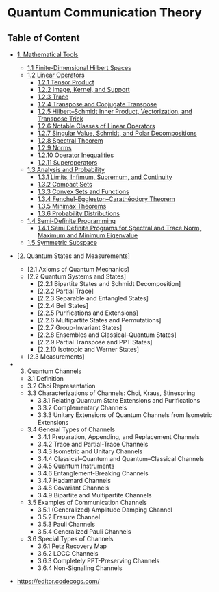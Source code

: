 # Quantum Communication Theory

## Table of Content

- [1. Mathematical Tools]()
  - [1.1 Finite-Dimensional Hilbert Spaces]()
  - [1.2 Linear Operators]()
    - [1.2.1 Tensor Product]()
    - [1.2.2 Image, Kernel, and Support]()
    - [1.2.3 Trace]()
    - [1.2.4 Transpose and Conjugate Transpose]()
    - [1.2.5 Hilbert–Schmidt Inner Product, Vectorization, and Transpose Trick]()
    - [1.2.6 Notable Classes of Linear Operators]()
    - [1.2.7 Singular Value, Schmidt, and Polar Decompositions]()
    - [1.2.8 Spectral Theorem]()
    - [1.2.9 Norms]()
    - [1.2.10 Operator Inequalities]()
    - [1.2.11 Superoperators]()
  - [1.3 Analysis and Probability]()
    - [1.3.1 Limits, Infimum, Supremum, and Continuity]()
    - [1.3.2 Compact Sets]()
    - [1.3.3 Convex Sets and Functions]()
    - [1.3.4 Fenchel–Eggleston–Carathéodory Theorem]()
    - [1.3.5 Minimax Theorems]()
    - [1.3.6 Probability Distributions]()
  - [1.4 Semi-Definite Programming]()
    - [1.4.1 Semi Definite Programs for Spectral and Trace Norm, Maximum and Minimum Eigenvalue]()
  - [1.5 Symmetric Subspace]()
- [2. Quantum States and Measurements]
  - [2.1 Axioms of Quantum Mechanics]
  - [2.2 Quantum Systems and States]
    - [2.2.1 Bipartite States and Schmidt Decomposition]
    - [2.2.2 Partial Trace]
    - [2.2.3 Separable and Entangled States]
    - [2.2.4 Bell States]
    - [2.2.5 Purifications and Extensions]
    - [2.2.6 Multipartite States and Permutations]
    - [2.2.7 Group-Invariant States]
    - [2.2.8 Ensembles and Classical–Quantum States]
    - [2.2.9 Partial Transpose and PPT States]
    - [2.2.10 Isotropic and Werner States]
  - [2.3 Measurements]
- 3. Quantum Channels
  - 3.1 Definition
  - 3.2 Choi Representation
  - 3.3 Characterizations of Channels: Choi, Kraus, Stinespring
    - 3.3.1 Relating Quantum State Extensions and Purifications
    - 3.3.2 Complementary Channels
    - 3.3.3 Unitary Extensions of Quantum Channels from Isometric Extensions
  - 3.4 General Types of Channels
    - 3.4.1 Preparation, Appending, and Replacement Channels
    - 3.4.2 Trace and Partial-Trace Channels
    - 3.4.3 Isometric and Unitary Channels
    - 3.4.4 Classical–Quantum and Quantum–Classical Channels
    - 3.4.5 Quantum Instruments
    - 3.4.6 Entanglement-Breaking Channels
    - 3.4.7 Hadamard Channels
    - 3.4.8 Covariant Channels
    - 3.4.9 Bipartite and Multipartite Channels
  - 3.5 Examples of Communication Channels
    - 3.5.1 (Generalized) Amplitude Damping Channel
    - 3.5.2 Erasure Channel
    - 3.5.3 Pauli Channels
    - 3.5.4 Generalized Pauli Channels
  - 3.6 Special Types of Channels
    - 3.6.1 Petz Recovery Map
    - 3.6.2 LOCC Channels
    - 3.6.3 Completely PPT-Preserving Channels
    - 3.6.4 Non-Signaling Channels








- https://editor.codecogs.com/
